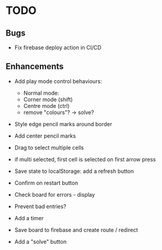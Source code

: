 # TODO

## Bugs

- Fix firebase deploy action in CI/CD

## Enhancements

- Add play mode control behaviours:
  - Normal mode:
  - Corner mode (shift)
  - Centre mode (ctrl)
  - remove "colours"? -> solve?
- Style edge pencil marks around border
- Add center pencil marks
- Drag to select multiple cells
- if multi selected, first cell is selected on first arrow press
- Save state to localStorage: add a refresh button

- Confirm on restart button
- Check board for errors - display
- Prevent bad entries?
- Add a timer
- Save board to firebase and create route / redirect
- Add a "solve" button
